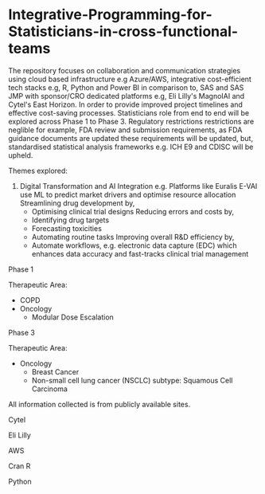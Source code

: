 # Integrative-Programming-for-Statisticians-in-cross-functional-teams
The repository focuses on collaboration and communication strategies using cloud based infrastructure e.g Azure/AWS, integrative cost-efficient tech stacks e.g, R, Python and Power BI in comparison to, SAS and SAS JMP with sponsor/CRO dedicated platforms e.g, Eli Lilly's MagnoIAI and Cytel's East Horizon. In order to provide improved project timelines and effective cost-saving processes. Statisticians role from end to end will be explored across Phase 1 to Phase 3. Regulatory restrictions restrictions are neglible for example, FDA review and submission requirements, as FDA guidance documents are updated these requirements will be updated, but, standardised statistical analysis frameworks e.g. ICH E9 and CDISC will be upheld.

Themes explored:
  1. Digital Transformation and AI Integration e.g. Platforms like Euralis E-VAI use ML to predict market drivers and optimise resource allocation
      Streamlining drug development by,
        - Optimising clinical trial designs
      Reducing errors and costs by,
       - Identifying drug targets
       - Forecasting toxicities
       - Automating routine tasks
      Improving overall R&D efficiency by,
        - Automate workflows, e.g. electronic data capture (EDC) which enhances data accuracy and fast-tracks clinical trial management

Phase 1

Therapeutic Area: 
  - COPD
  - Oncology
    - Modular Dose Escalation

Phase 3

Therapeutic Area: 
  - Oncology 
    - Breast Cancer
    - Non-small cell lung cancer (NSCLC) subtype: Squamous Cell Carcinoma

All information collected is from publicly available sites.

Cytel

Eli Lilly

AWS

Cran R

Python


